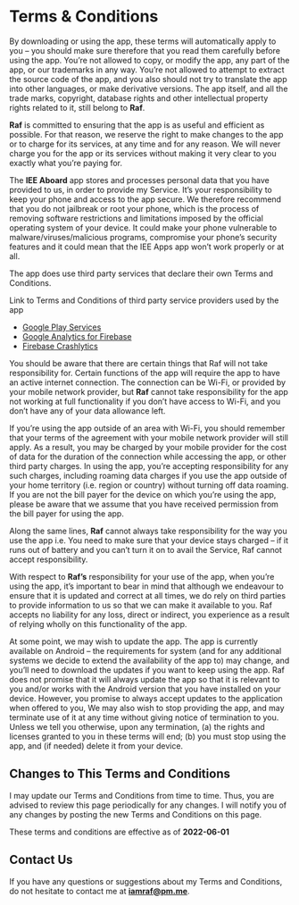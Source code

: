 # Terms & Conditions

By downloading or using the app, these terms will automatically apply to you – you should make sure
therefore that you read them carefully before using the app. You’re not allowed to copy, or modify
the app, any part of the app, or our trademarks in any way. You’re not allowed to attempt to extract
the source code of the app, and you also should not try to translate the app into other languages,
or make derivative versions. The app itself, and all the trade marks, copyright, database rights and
other intellectual property rights related to it, still belong to **Raf**.

**Raf** is committed to ensuring that the app is as useful and efficient as possible. For that
reason, we reserve the right to make changes to the app or to charge for its services, at any time
and for any reason. We will never charge you for the app or its services without making it very
clear to you exactly what you’re paying for.

The **IEE Aboard** app stores and processes personal data that you have provided to us, in order to
provide my Service. It’s your responsibility to keep your phone and access to the app secure. We
therefore recommend that you do not jailbreak or root your phone, which is the process of removing
software restrictions and limitations imposed by the official operating system of your device. It
could make your phone vulnerable to malware/viruses/malicious programs, compromise your phone’s
security features and it could mean that the IEE Apps app won’t work properly or at all.

The app does use third party services that declare their own Terms and Conditions.

Link to Terms and Conditions of third party service providers used by the app

- [Google Play Services](https://policies.google.com/privacy)
- [Google Analytics for Firebase](https://firebase.google.com/policies/analytics)
- [Firebase Crashlytics](https://firebase.google.com/support/privacy)

You should be aware that there are certain things that Raf will not take responsibility for. Certain
functions of the app will require the app to have an active internet connection. The connection can
be Wi-Fi, or provided by your mobile network provider, but **Raf** cannot take responsibility for
the app not working at full functionality if you don’t have access to Wi-Fi, and you don’t have any
of your data allowance left.

If you’re using the app outside of an area with Wi-Fi, you should remember that your terms of the
agreement with your mobile network provider will still apply. As a result, you may be charged by
your mobile provider for the cost of data for the duration of the connection while accessing the
app, or other third party charges. In using the app, you’re accepting responsibility for any such
charges, including roaming data charges if you use the app outside of your home territory (i.e.
region or country) without turning off data roaming. If you are not the bill payer for the device on
which you’re using the app, please be aware that we assume that you have received permission from
the bill payer for using the app.

Along the same lines, **Raf** cannot always take responsibility for the way you use the app i.e. You
need to make sure that your device stays charged – if it runs out of battery and you can’t turn it
on to avail the Service, Raf cannot accept responsibility.

With respect to **Raf’s** responsibility for your use of the app, when you’re using the app, it’s
important to bear in mind that although we endeavour to ensure that it is updated and correct at all
times, we do rely on third parties to provide information to us so that we can make it available to
you. Raf accepts no liability for any loss, direct or indirect, you experience as a result of
relying wholly on this functionality of the app.

At some point, we may wish to update the app. The app is currently available on Android – the
requirements for system (and for any additional systems we decide to extend the availability of the
app to) may change, and you’ll need to download the updates if you want to keep using the app. Raf
does not promise that it will always update the app so that it is relevant to you and/or works with
the Android version that you have installed on your device. However, you promise to always accept
updates to the application when offered to you, We may also wish to stop providing the app, and may
terminate use of it at any time without giving notice of termination to you. Unless we tell you
otherwise, upon any termination, (a) the rights and licenses granted to you in these terms will
end; (b) you must stop using the app, and (if needed) delete it from your device.

## Changes to This Terms and Conditions

I may update our Terms and Conditions from time to time. Thus, you are advised to review this page
periodically for any changes. I will notify you of any changes by posting the new Terms and
Conditions on this page.

These terms and conditions are effective as of **2022-06-01**

## Contact Us

If you have any questions or suggestions about my Terms and Conditions, do not hesitate to contact
me at **iamraf@pm.me**.
